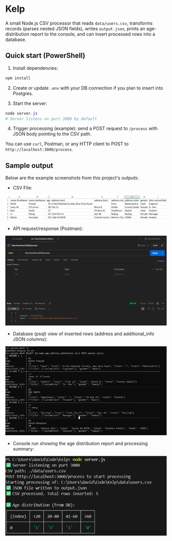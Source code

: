 # Kelp

A small Node.js CSV processor that reads `data/users.csv`, transforms records (parses nested JSON fields), writes `output.json`, prints an age-distribution report to the console, and can insert processed rows into a database.


## Quick start (PowerShell)

1. Install dependencies:

```powershell
npm install
```

2. Create or update `.env` with your DB connection if you plan to insert into Postgres.

3. Start the server:

```powershell
node server.js
# Server listens on port 3000 by default
```

4. Trigger processing (example): send a POST request to `/process` with JSON body pointing to the CSV path. 

You can use `curl`, Postman, or any HTTP client to POST to `http://localhost:3000/process`.

## Sample output
Below are the example screenshots from this project's outputs:

- CSV File:

![CSV File](readmeImage/csv.png)

- API request/response (Postman):

![API Request/Response](readmeImage/Postman.png)

- Database (psql) view of inserted rows (address and additional_info JSON columns):

![Database output](readmeImage/Postgres.png)

- Console run showing the age distribution report and processing summary:

![Console output](readmeImage/console.png)


